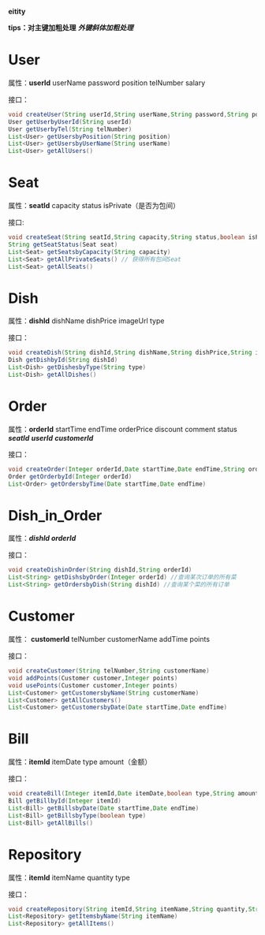 **eitity**

**tips：对主键加粗处理** ***外键斜体加粗处理***

# User

属性：**userId**	userName	password	position	telNumber	salary

接口：

```java
void createUser(String userId,String userName,String password,String position,String telNumber,String salary)
User getUserbyUserId(String userId) 
User getUserbyTel(String telNumber)    
List<User> getUsersbyPosition(String position)
List<User> getUsersbyUserName(String userName)
List<User> getAllUsers()
```

# Seat

属性：**seatId**	capacity	status	isPrivate（是否为包间）

接口:

```java
void createSeat(String seatId,String capacity,String status,boolean isPrivate)
String getSeatStatus(Seat seat)
List<Seat> getSeatsbyCapacity(String capacity)
List<Seat> getAllPrivateSeats() // 获得所有包间Seat
List<Seat> getAllSeats()
```

# Dish

属性：**dishId** 	dishName	dishPrice	imageUrl	type

接口：

```java
void createDish(String dishId,String dishName,String dishPrice,String imageUrl,String type)
Dish getDishbyId(String dishId)
List<Dish> getDishesbyType(String type)
List<Dish> getAllDishes()
```

# Order

属性：**orderId**	startTime	endTime	orderPrice	discount	comment	status	***seatId***	***userId***	***customerId***

接口：

```java
void createOrder(Integer orderId,Date startTime,Date endTime,String orderPrice,Integer discount,String comment,String status,String seatId,String userId,String customerId)
Order getOrderbyId(Integer orderId)
List<Order> getOrdersbyTime(Date startTime,Date endTime)
```



# Dish_in_Order

属性：***dishId orderId***

接口：

```java
void createDishinOrder(String dishId,String orderId)
List<String> getDishsbyOrder(Integer orderId) //查询某次订单的所有菜
List<String> getOrdersbyDish(String dishId)	//查询某个菜的所有订单
```

# Customer

属性： **customerId**	telNumber	customerName	addTime	points

接口：

```java
void createCustomer(String telNumber,String customerName)
void addPoints(Customer customer,Integer points)
void usePoints(Customer customer,Integer points)
List<Customer> getCustomersbyName(String customerName)
List<Customer> getAllCustomers()
List<Customer> getCustomersbyDate(Date startTime,Date endTime)
```

# Bill

属性：**itemId**	itemDate	type	amount（金额）

接口：

```java
void createBill(Integer itemId,Date itemDate,boolean type,String amount)
Bill getBillbyId(Integer itemId)
List<Bill> getBillsbyDate(Date startTime,Date endTime)
List<Bill> getBillsbyType(boolean type)
List<Bill> getAllBills()
```

# Repository

属性：**itemId**	itemName	quantity	type

接口：

```java
void createRepository(String itemId,String itemName,String quantity,String type)
List<Repository> getItemsbyName(String itemName)
List<Repository> getAllItems()
```

